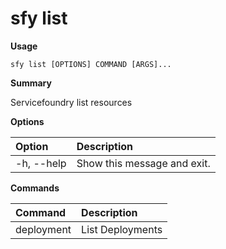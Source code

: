 # sfy list

**Usage**

`sfy list [OPTIONS] COMMAND [ARGS]...`

**Summary**

Servicefoundry list resources

**Options**

| **Option** | **Description** |
| :--- | :--- |
| -h, --help | Show this message and exit. |

**Commands**

| **Command** | **Description** |
| :--- | :--- |
| deployment | List Deployments |
